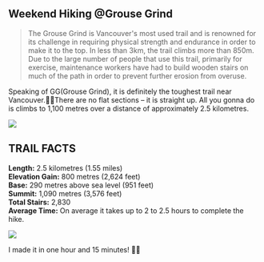 ## Weekend Hiking @Grouse Grind

>The Grouse Grind is Vancouver's most used trail and is renowned for its challenge in requiring physical strength and endurance in order to make it to the top. In less than 3km, the trail climbs more than 850m. Due to the large number of people that use this trail, primarily for exercise, maintenance workers have had to build wooden stairs on much of the path in order to prevent further erosion from overuse.
>

Speaking of GG(Grouse Grind), it is definitely the toughest trail near Vancouver.🥾🥾There are no flat sections – it is straight up. All you gonna do is climbs to 1,100 metres over a distance of approximately 2.5 kilometres. 

<img src="https://user-images.githubusercontent.com/79688638/199358700-eefb1f01-66ac-4b13-a5d4-5351d1ba07b9.jpg">
  
  
## TRAIL FACTS
**Length:** 2.5 kilometres (1.55 miles) <br>
**Elevation Gain:** 800 metres (2,624 feet) <br>
**Base:** 290 metres above sea level (951 feet) <br>
**Summit:** 1,090 metres (3,576 feet) <br>
**Total Stairs:** 2,830 <br>
**Average Time:** On average it takes up to 2 to 2.5 hours to complete the hike.<br>

<p><img src="https://user-images.githubusercontent.com/79688638/199358747-ebac3123-9c82-44bb-9e90-4d500ef26af4.jpg"> <p>

<p>I made it in one hour and 15 minutes! 🥾🥾 <p>
